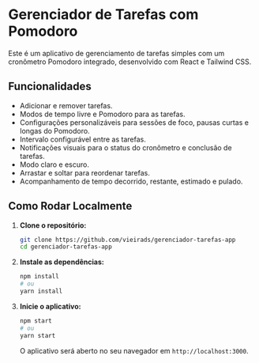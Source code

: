 # Gerenciador de Tarefas com Pomodoro

Este é um aplicativo de gerenciamento de tarefas simples com um cronômetro Pomodoro integrado, desenvolvido com React e Tailwind CSS.

## Funcionalidades

- Adicionar e remover tarefas.
- Modos de tempo livre e Pomodoro para as tarefas.
- Configurações personalizáveis para sessões de foco, pausas curtas e longas do Pomodoro.
- Intervalo configurável entre as tarefas.
- Notificações visuais para o status do cronômetro e conclusão de tarefas.
- Modo claro e escuro.
- Arrastar e soltar para reordenar tarefas.
- Acompanhamento de tempo decorrido, restante, estimado e pulado.

## Como Rodar Localmente

1.  **Clone o repositório:**
    ```bash
    git clone https://github.com/vieirads/gerenciador-tarefas-app
    cd gerenciador-tarefas-app
    ```
2.  **Instale as dependências:**
    ```bash
    npm install
    # ou
    yarn install
    ```
3.  **Inicie o aplicativo:**
    ```bash
    npm start
    # ou
    yarn start
    ```
    O aplicativo será aberto no seu navegador em `http://localhost:3000`.
